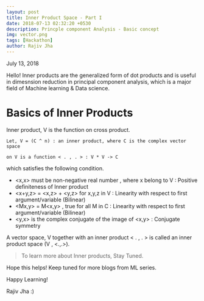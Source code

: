 ```yaml
---
layout: post
title: Inner Product Space - Part I
date: 2018-07-13 02:32:20 +0530
description: Princple component Analysis - Basic concept
img: vector.png
tags: [Hackathon]
author: Rajiv Jha
---
```

July 13, 2018

Hello!
Inner products are the generalized form of dot products and is useful in dimesnsion reduction in principal component analysis, which is a major field of Machine learning & Data science.

# Basics of Inner Products 

Inner product, V is the function on cross product.

`Let, V = (C ^ n) : an inner product, where C is the complex vector space`

`on V is a function < . , . > : V * V -> C`

which satisfies the following condition.

- <x,x> must be non-negative real number , where x belong to V : Positive definiteness of Inner product
- <x+y,z> = <x,z> + <y,z> for x,y,z in V : Linearity with respect to first argument/variable (Bilinear)
- <Mx,y> = M<x,y> , true for all M in C : Linearity with respect to first argument/variable (Bilinear)
- <y,x> is the complex conjugate of the image of <x,y> : Conjugate symmetry

A vector space, V together with an inner product < . , . > is called an inner product space (V , <.,.>).


> To learn more about Inner products, Stay Tuned.

Hope this helps!
Keep tuned for more blogs from ML series.

Happy Learning!

Rajiv Jha :)
